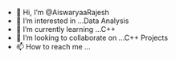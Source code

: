 - 👋 Hi, I’m @AiswaryaaRajesh
- 👀 I’m interested in ...Data Analysis
- 🌱 I’m currently learning ...C++
- 💞️ I’m looking to collaborate on ...C++ Projects
- 📫 How to reach me ... 

<!---
AiswaryaaRajesh/AiswaryaaRajesh is a ✨ special ✨ repository because its `README.md` (this file) appears on your GitHub profile.
You can click the Preview link to take a look at your changes.
--->
